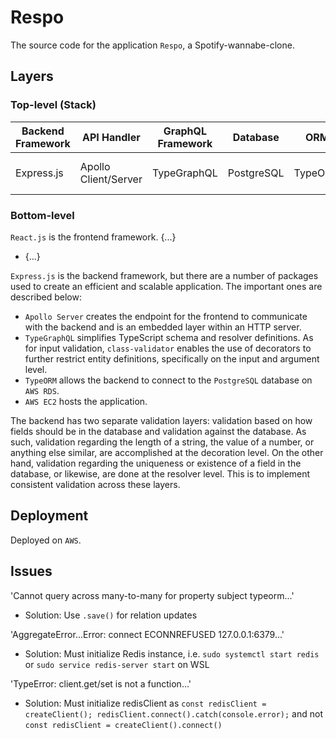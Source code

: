 # Respo

The source code for the application `Respo`, a Spotify-wannabe-clone.

## Layers

### Top-level (Stack)

| Backend Framework | API Handler          | GraphQL Framework | Database   | ORM     | Cloud Services  |
| ----------------- | -------------------- | ----------------- | ---------- | ------- | --------------- |
| Express.js        | Apollo Client/Server | TypeGraphQL       | PostgreSQL | TypeORM | AWS EC2 and RDS |

### Bottom-level

`React.js` is the frontend framework. {...}

- {...}

`Express.js` is the backend framework, but there are a number of packages used to create an efficient and scalable application. The important ones are described below:

- `Apollo Server` creates the endpoint for the frontend to communicate with the backend and is an embedded layer within an HTTP server.
- `TypeGraphQL` simplifies TypeScript schema and resolver definitions. As for input validation, `class-validator` enables the use of decorators to further restrict entity definitions, specifically on the input and argument level.
- `TypeORM` allows the backend to connect to the `PostgreSQL` database on `AWS RDS`.
- `AWS EC2` hosts the application.

The backend has two separate validation layers: validation based on how fields should be in the database and validation against the database. As such, validation regarding the length of a string, the value of a number, or anything else similar, are accomplished at the decoration level. On the other hand, validation regarding the uniqueness or existence of a field in the database, or likewise, are done at the resolver level. This is to implement consistent validation across these layers.

## Deployment

Deployed on `AWS`.

## Issues

'Cannot query across many-to-many for property subject typeorm...'

- Solution: Use `.save()` for relation updates

'AggregateError...Error: connect ECONNREFUSED 127.0.0.1:6379...'

- Solution: Must initialize Redis instance, i.e. `sudo systemctl start redis` or `sudo service redis-server start` on WSL

'TypeError: client.get/set is not a function...'

- Solution: Must initialize redisClient as `const redisClient = createClient(); redisClient.connect().catch(console.error);` and not `const redisClient = createClient().connect()`
